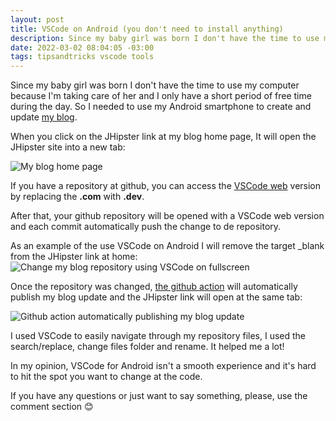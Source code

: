 ```yaml
---
layout: post
title: VSCode on Android (you don't need to install anything)
description: Since my baby girl was born I don't have the time to use my computer because I'm taking care of her and I only have a short period of free time during the day. So I needed to use my Android smartphone to create and update [my blog](https://renanfranca.github.io?utm_source=dev.to&utm_medium=social&utm_campaign=promote-blog).
date: 2022-03-02 08:04:05 -03:00
tags: tipsandtricks vscode tools
---
```


Since my baby girl was born I don't have the time to use my computer because I'm taking care of her and I only have a short period of free time during the day. So I needed to use my Android smartphone to create and update [my blog](https://renanfranca.github.io?utm_source=dev.to&utm_medium=social&utm_campaign=promote-blog).

When you click on the JHipster link at my blog home page, It will open the JHipster site into a new tab:

![My blog home page](https://renanfranca.github.io/img/vscode-android/vscode-android-1.webp)

If you have a repository at github, you can access the [VSCode web](https://github.dev) version by replacing the **.com** with **.dev**. 

After that, your github repository will be opened with a VSCode web version and each commit automatically push the change to de repository.

As an example of the use VSCode on Android I will remove the target _blank from the JHipster link at home:
![Change my blog repository using VSCode on fullscreen](https://renanfranca.github.io/img/vscode-android/vscode-android-2.webp)

Once the repository was changed, [the github action](https://dev.to/entando/get-started-with-github-actions-1gde) will automatically publish my blog update and the JHipster link will open at the same tab:

![Github action automatically publishing my blog update](https://renanfranca.github.io/img/vscode-android/vscode-android-3.webp)

I used VSCode to easily navigate through my repository files, I used the search/replace, change files folder and rename. It helped me a lot!

In my opinion, VSCode for Android isn't a smooth experience and it's hard to hit the spot you want to change at the code.

If you have any questions or just want to say something, please, use the comment section 😊
